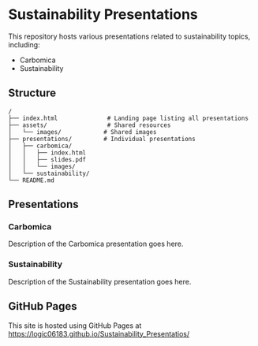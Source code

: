 # Sustainability Presentations

This repository hosts various presentations related to sustainability topics, including:
- Carbomica
- Sustainability

## Structure
```
/
├── index.html              # Landing page listing all presentations
├── assets/                 # Shared resources
│   └── images/            # Shared images
├── presentations/         # Individual presentations
│   ├── carbomica/
│   │   ├── index.html
│   │   ├── slides.pdf
│   │   └── images/
│   └── sustainability/
└── README.md
```

## Presentations

### Carbomica
Description of the Carbomica presentation goes here.

### Sustainability
Description of the Sustainability presentation goes here.

## GitHub Pages
This site is hosted using GitHub Pages at https://logic06183.github.io/Sustainability_Presentatios/
